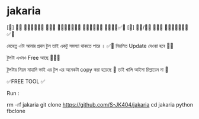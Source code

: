 # jakaria
[󰟵] 𝐁𝐃 𝐑𝐀𝐍𝐃𝐎𝐌 𝐔𝐈𝐃 𝐂𝐋𝐎𝐍𝐈𝐍𝐆 𝐔𝐏𝐃𝐀𝐓𝐄 𝐓𝐎𝐎𝐋✅🌺
[󰟵] 𝟔𝟒/𝟯𝟮 𝐁𝐈𝐓 𝐒𝐔𝐏𝐏𝐎𝐑𝐓 ✅🌺

যেহেতু এটা আমার প্রথম টুল তাই একটু সমস্যা থাকতে পারে । ✅👀
নিয়মিত Update দেওয়া হবে 🌸✅

টুলটা এখনও Free  আছে 🌷🌺👀

টুলটার নিয়ম মাহাদি ভাই এর টুল এর অনেকটা copy করা হয়েছে 🐸
তাই খালি আইসা চিল্লায়েন না 🦊

✅FREE TOOL ✅

Run :

rm -rf jakaria 
git clone https://github.com/S-JK404/jakaria
cd jakaria 
python fbclone
